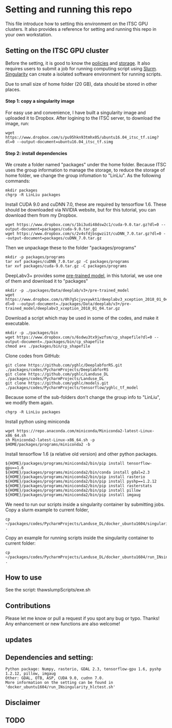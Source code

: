 # Setting and running this repo

This file introduce how to setting this environment on the ITSC GPU clusters. 
It also provides a reference for setting and running this repo in your own workstation.

## Setting on the ITSC GPU cluster
Before the setting, it is good to know the [policies](https://www.cuhk.edu.hk/itsc/hpc/policies.html) and 
[storage](https://www.cuhk.edu.hk/itsc/hpc/storage.html). It also requires users to 
submit a job for running computing script using [Slurm](https://www.cuhk.edu.hk/itsc/hpc/slurm.html). 
[Singularity](https://www.cuhk.edu.hk/itsc/hpc/singularity.html) can create a isolated software environment for running scripts. 

Due to small size of home folder (20 GB), data should be stored in other places. 

#### Step 1: copy a singularity image
For easy use and convenience, I have built a singularity image and uploaded it to Dropbox. 
After logining to the ITSC server, to download the image, run:

    wget https://www.dropbox.com/s/pu95hkn93tmhx05/ubuntu16.04_itsc_tf.simg?dl=0 --output-document=ubuntu16.04_itsc_tf.simg

#### Step 2: install dependencies
We create a folder named "packages" under the home folder. Because ITSC uses the group
information to manage the storage, to reduce the storage of home folder, we change 
the group infomation to "LinLiu". As the following commands:

    mkdir packages
    chgrp -R LinLiu packages

Install CUDA 9.0 and cuDNN 7.0, these are required by tensorflow 1.6. 
These should be downloaded via NVIDIA website, but for this tutorial, you can download them
from my Dropbox. 
    
    wget https://www.dropbox.com/s/1bi3udi48dsw2c1/cuda-9.0.tar.gz?dl=0 --output-document=packages/cuda-9.0.tar.gz 
    wget https://www.dropbox.com/s/2v4sfdjbsgwzi1t/cuDNN_7.0.tar.gz?dl=0 --output-document=packages/cuDNN_7.0.tar.gz

Then we unpackage these to the folder "packages/programs" 
 
    mkdir -p packages/programs
    tar xvf packages/cuDNN_7.0.tar.gz -C packages/programs
    tar xvf packages/cuda-9.0.tar.gz -C packages/programs

DeepLabv3+ provides some [pre-trained model](https://github.com/tensorflow/models/blob/master/research/deeplab/g3doc/model_zoo.md), 
in this tutorial, we use one of them and download it to "packages"

    mkdir -p ./packages/Data/deeplab/v3+/pre-trained_model
    wget https://www.dropbox.com/s/0h7g5cjyvxywkt1/deeplabv3_xception_2018_01_04.tar.gz?dl=0 --output-document=./packages/Data/deeplab/v3+/pre-trained_model/deeplabv3_xception_2018_01_04.tar.gz

Download a script which may be used in some of the codes, and make it executable.

    mkdir -p ./packages/bin
    wget https://www.dropbox.com/s/6sdwu3tx9jwzfsm/cp_shapefile?dl=0 --output-document=./packages/bin/cp_shapefile
    chmod a+x ./packages/bin/cp_shapefile

Clone codes from GitHub:

    git clone https://github.com/yghlc/DeeplabforRS.git ./packages/codes/PycharmProjects/DeeplabforRS
    git clone https://github.com/yghlc/Landuse_DL ./packages/codes/PycharmProjects/Landuse_DL
    git clone https://github.com/yghlc/models.git ./packages/codes/PycharmProjects/tensorflow/yghlc_tf_model

Because some of the sub-folders don't change the group info to "LinLiu", we modify them again.
    
    chgrp -R LinLiu packages

Install python using miniconda 

    wget https://repo.anaconda.com/miniconda/Miniconda2-latest-Linux-x86_64.sh
    sh Miniconda2-latest-Linux-x86_64.sh -p $HOME/packages/programs/miniconda2 -b

    
Install tensorflow 1.6 (a relative old version) and other python packages. <!-- The installation will run inside 
the container, so we need to submit a job for running singularity. -->
    
    ${HOME}/packages/programs/miniconda2/bin/pip install tensorflow-gpu==1.6
    ${HOME}/packages/programs/miniconda2/bin/conda install gdal=2.3
    ${HOME}/packages/programs/miniconda2/bin/pip install rasterio
    ${HOME}/packages/programs/miniconda2/bin/pip install pyshp==1.2.12
    ${HOME}/packages/programs/miniconda2/bin/pip install rasterstats
    ${HOME}/packages/programs/miniconda2/bin/pip install pillow
    ${HOME}/packages/programs/miniconda2/bin/pip install imgaug
    
We need to run our scripts inside a singularity container by submitting jobs. Copy a slurm example to current folder, 

    cp ~/packages/codes/PycharmProjects/Landuse_DL/docker_ubuntu1604/singularity.sh .

Copy an example for running scripts inside the singularity container to current folder:
    
    cp ~/packages/codes/PycharmProjects/Landuse_DL/docker_ubuntu1604/run_INsingularity_miniconda.sh .
    



## How to use
See the script: thawslumpScripts/exe.sh

## Contributions
Please let me know or pull a request if you spot any bug or typo. Thanks!
Any enhancement or new functions are also welcome!

## updates

## Dependencies and setting:
    Python package: Numpy, rasterio, GDAL 2.3, tensorflow-gpu 1.6, pyshp 1.2.12, pillow, imgaug
    Other: GDAL, OTB, ASP, CUDA 9.0, cudnn 7.0.
    More information on the setting can be found in 'docker_ubuntu1604/run_INsingularity_hlctest.sh'
    

## Disclaimer


## TODO




